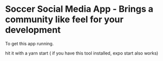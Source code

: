 # Soccer Social Media App - Brings a community like feel for your development


To get this app running.

hit it with a yarn start ( if you have this tool installed, expo start also works)
